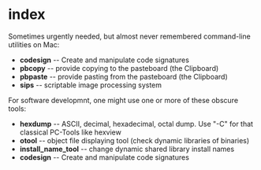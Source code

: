 index
=====

Sometimes urgently needed, but almost never remembered command-line utilities on Mac:

- **codesign** -- Create and manipulate code signatures
- **pbcopy** -- provide copying to the pasteboard (the Clipboard)
- **pbpaste** -- provide pasting from the pasteboard (the Clipboard)
- **sips** -- scriptable image processing system

For software developmnt, one might use one or more of these obscure tools:

- **hexdump** -- ASCII, decimal, hexadecimal, octal dump. Use "-C" for that classical PC-Tools like hexview
- **otool** -- object file displaying tool (check dynamic libraries of binaries)
- **install_name_tool** -- change dynamic shared library install names
- **codesign** -- Create and manipulate code signatures
